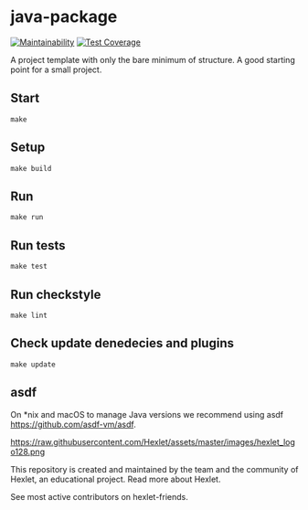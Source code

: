 # java-package

[![Maintainability](https://api.codeclimate.com/v1/badges/74e8f67089382adaf04c/maintainability)](https://codeclimate.com/github/EvgeniusV/project1/maintainability) [![Test Coverage](https://api.codeclimate.com/v1/badges/74e8f67089382adaf04c/test_coverage)](https://codeclimate.com/github/EvgeniusV/project1/test_coverage) 


A project template with only the bare minimum of structure. A good starting point for a small project.

## Start

    make

## Setup

    make build

## Run

    make run

## Run tests

    make test

## Run checkstyle

    make lint

## Check update denedecies and plugins

    make update

## asdf

On *nix and macOS to manage Java versions we recommend using asdf https://github.com/asdf-vm/asdf.

https://raw.githubusercontent.com/Hexlet/assets/master/images/hexlet_logo128.png

This repository is created and maintained by the team and the community of Hexlet, an educational project. Read more about Hexlet.

See most active contributors on hexlet-friends.
